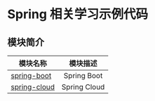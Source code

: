 # Spring 相关学习示例代码


## 模块简介

| 模块名称       | 模块描述          |  
| ------------- |:-------------:|
|[spring-boot](spring-boot)|Spring Boot| 
|[spring-cloud](spring-cloud)|Spring Cloud| 
